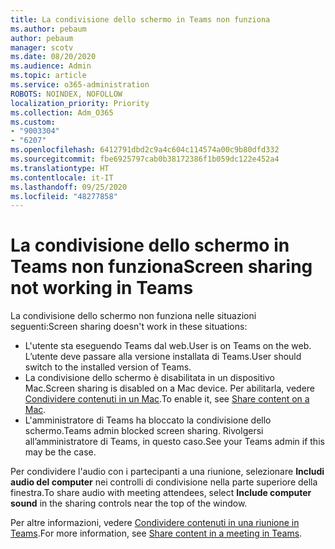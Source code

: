 ```yaml
---
title: La condivisione dello schermo in Teams non funziona
ms.author: pebaum
author: pebaum
manager: scotv
ms.date: 08/20/2020
ms.audience: Admin
ms.topic: article
ms.service: o365-administration
ROBOTS: NOINDEX, NOFOLLOW
localization_priority: Priority
ms.collection: Adm_O365
ms.custom:
- "9003304"
- "6207"
ms.openlocfilehash: 6412791dbd2c9a4c604c114574a00c9b80dfd332
ms.sourcegitcommit: fbe6925797cab0b38172386f1b059dc122e452a4
ms.translationtype: HT
ms.contentlocale: it-IT
ms.lasthandoff: 09/25/2020
ms.locfileid: "48277858"
---
```

# <a name="screen-sharing-not-working-in-teams"></a><span data-ttu-id="20a41-102">La condivisione dello schermo in Teams non funziona</span><span class="sxs-lookup"><span data-stu-id="20a41-102">Screen sharing not working in Teams</span></span>

<span data-ttu-id="20a41-103">La condivisione dello schermo non funziona nelle situazioni seguenti:</span><span class="sxs-lookup"><span data-stu-id="20a41-103">Screen sharing doesn't work in these situations:</span></span>

- <span data-ttu-id="20a41-104">L'utente sta eseguendo Teams dal web.</span><span class="sxs-lookup"><span data-stu-id="20a41-104">User is on Teams on the web.</span></span> <span data-ttu-id="20a41-105">L’utente deve passare alla versione installata di Teams.</span><span class="sxs-lookup"><span data-stu-id="20a41-105">User should switch to the installed version of Teams.</span></span>
- <span data-ttu-id="20a41-106">La condivisione dello schermo è disabilitata in un dispositivo Mac.</span><span class="sxs-lookup"><span data-stu-id="20a41-106">Screen sharing is disabled on a Mac device.</span></span> <span data-ttu-id="20a41-107">Per abilitarla, vedere [Condividere contenuti in un Mac](https://support.microsoft.com/office/fcc2bf59-aecd-4481-8f99-ce55dd836ce8#bkmk_sharecontentonmac).</span><span class="sxs-lookup"><span data-stu-id="20a41-107">To enable it, see  [Share content on a Mac](https://support.microsoft.com/office/fcc2bf59-aecd-4481-8f99-ce55dd836ce8#bkmk_sharecontentonmac).</span></span>
- <span data-ttu-id="20a41-108">L'amministratore di Teams ha bloccato la condivisione dello schermo.</span><span class="sxs-lookup"><span data-stu-id="20a41-108">Teams admin blocked screen sharing.</span></span> <span data-ttu-id="20a41-109">Rivolgersi all’amministratore di Teams, in questo caso.</span><span class="sxs-lookup"><span data-stu-id="20a41-109">See your Teams admin if this may be the case.</span></span>  

<span data-ttu-id="20a41-110">Per condividere l'audio con i partecipanti a una riunione, selezionare **Includi audio del computer** nei controlli di condivisione nella parte superiore della finestra.</span><span class="sxs-lookup"><span data-stu-id="20a41-110">To share audio with meeting attendees, select  **Include computer sound**  in the sharing controls near the top of the window.</span></span>

<span data-ttu-id="20a41-111">Per altre informazioni, vedere [Condividere contenuti in una riunione in Teams](https://support.microsoft.com/office/fcc2bf59-aecd-4481-8f99-ce55dd836ce8).</span><span class="sxs-lookup"><span data-stu-id="20a41-111">For more information, see [Share content in a meeting in Teams](https://support.microsoft.com/office/fcc2bf59-aecd-4481-8f99-ce55dd836ce8).</span></span>
